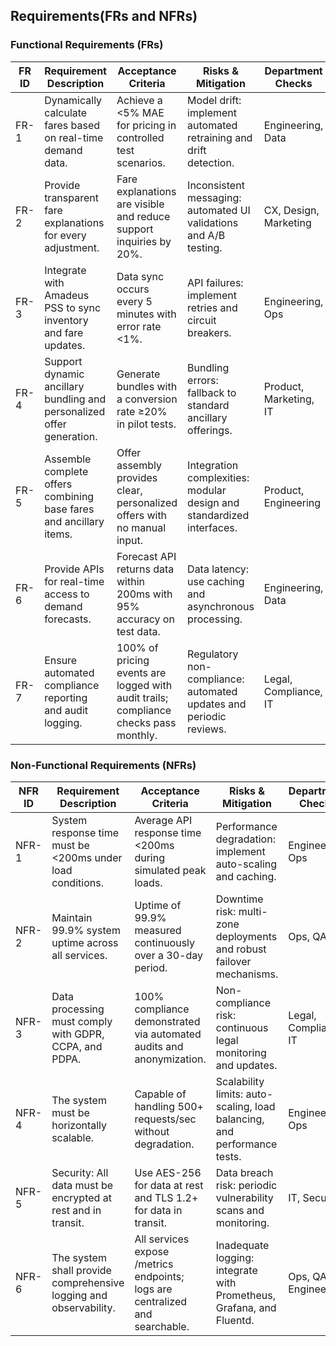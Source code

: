## Requirements(FRs and NFRs)

### Functional Requirements (FRs)
| FR ID  | Requirement Description                                          | Acceptance Criteria                                                   | Risks & Mitigation                                         | Department Checks      | Priority  |
|--------|------------------------------------------------------------------|-----------------------------------------------------------------------|-----------------------------------------------------------|------------------------|-----------|
| FR-1   | Dynamically calculate fares based on real-time demand data.      | Achieve a <5% MAE for pricing in controlled test scenarios.            | Model drift: implement automated retraining and drift detection. | Engineering, Data       | High      |
| FR-2   | Provide transparent fare explanations for every adjustment.      | Fare explanations are visible and reduce support inquiries by 20%.       | Inconsistent messaging: automated UI validations and A/B testing.  | CX, Design, Marketing   | High      |
| FR-3   | Integrate with Amadeus PSS to sync inventory and fare updates.     | Data sync occurs every 5 minutes with error rate <1%.                    | API failures: implement retries and circuit breakers.       | Engineering, Ops        | High      |
| FR-4   | Support dynamic ancillary bundling and personalized offer generation. | Generate bundles with a conversion rate ≥20% in pilot tests.              | Bundling errors: fallback to standard ancillary offerings.   | Product, Marketing, IT  | Medium    |
| FR-5   | Assemble complete offers combining base fares and ancillary items.  | Offer assembly provides clear, personalized offers with no manual input. | Integration complexities: modular design and standardized interfaces. | Product, Engineering    | High      |
| FR-6   | Provide APIs for real-time access to demand forecasts.             | Forecast API returns data within 200ms with 95% accuracy on test data.     | Data latency: use caching and asynchronous processing.       | Engineering, Data       | High      |
| FR-7   | Ensure automated compliance reporting and audit logging.           | 100% of pricing events are logged with audit trails; compliance checks pass monthly. | Regulatory non-compliance: automated updates and periodic reviews. | Legal, Compliance, IT   | High      |

### Non-Functional Requirements (NFRs)
| NFR ID | Requirement Description                                          | Acceptance Criteria                                                   | Risks & Mitigation                                         | Department Checks      | Priority  |
|--------|------------------------------------------------------------------|-----------------------------------------------------------------------|-----------------------------------------------------------|------------------------|-----------|
| NFR-1  | System response time must be <200ms under load conditions.        | Average API response time <200ms during simulated peak loads.           | Performance degradation: implement auto-scaling and caching.  | Engineering, Ops        | High      |
| NFR-2  | Maintain 99.9% system uptime across all services.                 | Uptime of 99.9% measured continuously over a 30-day period.              | Downtime risk: multi-zone deployments and robust failover mechanisms. | Ops, QA                 | High      |
| NFR-3  | Data processing must comply with GDPR, CCPA, and PDPA.            | 100% compliance demonstrated via automated audits and anonymization.     | Non-compliance risk: continuous legal monitoring and updates. | Legal, Compliance, IT   | High      |
| NFR-4  | The system must be horizontally scalable.                        | Capable of handling 500+ requests/sec without degradation.               | Scalability limits: auto-scaling, load balancing, and performance tests. | Engineering, Ops        | High      |
| NFR-5  | Security: All data must be encrypted at rest and in transit.       | Use AES-256 for data at rest and TLS 1.2+ for data in transit.             | Data breach risk: periodic vulnerability scans and monitoring.  | IT, Security            | High      |
| NFR-6  | The system shall provide comprehensive logging and observability.  | All services expose /metrics endpoints; logs are centralized and searchable. | Inadequate logging: integrate with Prometheus, Grafana, and Fluentd. | Ops, QA, Engineering    | High      |
